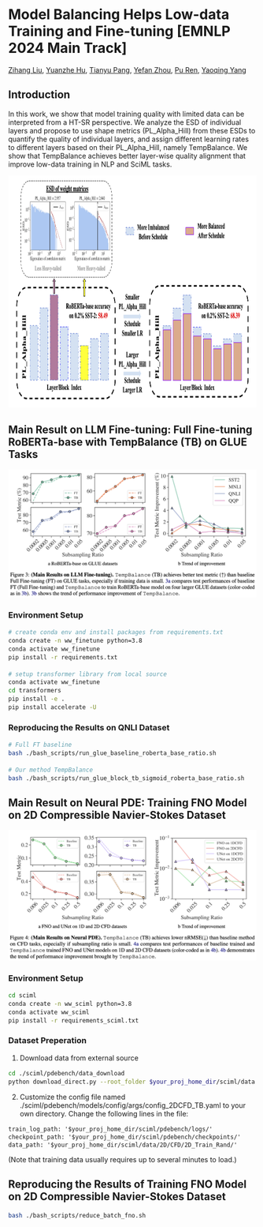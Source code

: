 # Model Balancing Helps Low-data Training and Fine-tuning [EMNLP 2024 Main Track]
[Zihang Liu](https://zihanghliu.github.io), [Yuanzhe Hu](https://github.com/HUST-AI-HYZ), [Tianyu Pang](), [Yefan Zhou](https://yefanzhou.github.io/), [Pu Ren](https://paulpuren.github.io/), [Yaoqing Yang](https://sites.google.com/site/yangyaoqingcmu/)

## Introduction
In this work, we show that model training quality with limited data can be interpreted from a HT-SR perspective. We analyze the ESD of individual layers and propose to use shape metrics (PL_Alpha_Hill) from these ESDs to quantify the quality of individual layers, and assign different learning rates to different layers based on their PL_Alpha_Hill, namely TempBalance. We show that TempBalance achieves better layer-wise quality alignment that improve low-data training in NLP and SciML tasks.

<p align="center">
    <img src="./figures/EMNLP2024_Teaser.png"  width="944" height="471">
</p>


## Main Result on LLM Fine-tuning: Full Fine-tuning RoBERTa-base with TempBalance (TB) on GLUE Tasks

<p align="center">
    <img src="./figures/NLP_main_result.png">
</p>

### Environment Setup
```bash
# create conda env and install packages from requirements.txt
conda create -n ww_finetune python=3.8
conda activate ww_finetune
pip install -r requirements.txt

# setup transformer library from local source
conda activate ww_finetune
cd transformers
pip install -e .
pip install accelerate -U
```

### Reproducing the Results on QNLI Dataset
```bash
# Full FT baseline
bash ./bash_scripts/run_glue_baseline_roberta_base_ratio.sh

# Our method TempBalance
bash ./bash_scripts/run_glue_block_tb_sigmoid_roberta_base_ratio.sh
```

## Main Result on Neural PDE: Training FNO Model on 2D Compressible Navier-Stokes Dataset

<p align="center">
    <img src="./figures/SciML_main_result.png">
</p>

### Environment Setup
```bash
cd sciml
conda create -n ww_sciml python=3.8
conda activate ww_sciml
pip install -r requirements_sciml.txt
```

### Dataset Preperation
1. Download data from external source
```bash
cd ./sciml/pdebench/data_download
python download_direct.py --root_folder $your_proj_home_dir/sciml/data --pde_name 2d_cfd_tbv2
```
2. Customize the config file named ./sciml/pdebench/models/config/args/config_2DCFD_TB.yaml to your own directory. Change the following lines in the file: 
```
train_log_path: '$your_proj_home_dir/sciml/pdebench/logs/'
checkpoint_path: '$your_proj_home_dir/sciml/pdebench/checkpoints/'
data_path: '$your_proj_home_dir/sciml/data/2D/CFD/2D_Train_Rand/'
```
(Note that training data usually requires up to several minutes to load.)

## Reproducing the Results of Training FNO Model on 2D Compressible Navier-Stokes Dataset
```bash
bash ./bash_scripts/reduce_batch_fno.sh
```
